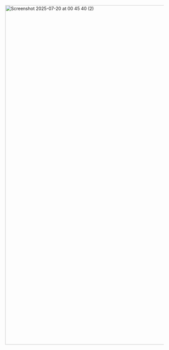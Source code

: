 <img width="1920" height="1080" alt="Screenshot 2025-07-20 at 00 45 40 (2)" src="https://github.com/user-attachments/assets/cdaf1333-218a-437c-bb9d-41ed84b47f89" />
